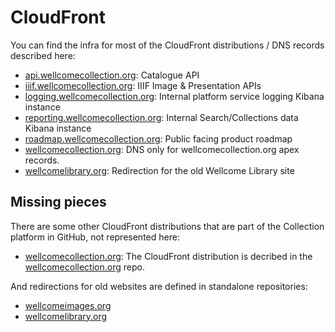 # CloudFront

You can find the infra for most of the CloudFront distributions / DNS records described here:

- [api.wellcomecollection.org](https://github.com/wellcomecollection/platform-infrastructure/tree/master/cloudfront/api.wellcomecollection.org): Catalogue API
- [iiif.wellcomecollection.org](https://github.com/wellcomecollection/platform-infrastructure/tree/master/cloudfront/iiif.wellcomecollection.org): IIIF Image & Presentation APIs
- [logging.wellcomecollection.org](https://github.com/wellcomecollection/platform-infrastructure/tree/master/cloudfront/logging.wellcomecollection.org): Internal platform service logging Kibana instance
- [reporting.wellcomecollection.org](https://github.com/wellcomecollection/platform-infrastructure/tree/master/cloudfront/reporting.wellcomecollection.org): Internal Search/Collections data Kibana instance
- [roadmap.wellcomecollection.org](https://github.com/wellcomecollection/platform-infrastructure/tree/master/cloudfront/roadmap.wellcomecollection.org): Public facing product roadmap
- [wellcomecollection.org](https://github.com/wellcomecollection/platform-infrastructure/tree/master/cloudfront/wellcomecollection.org): DNS only for wellcomecollection.org apex records.
- [wellcomelibrary.org](https://github.com/wellcomecollection/platform-infrastructure/tree/master/cloudfront/wellcomelibrary.org): Redirection for the old Wellcome Library site

## Missing pieces

There are some other CloudFront distributions that are part of the Collection platform in GitHub, not represented here:

-   [wellcomecollection.org](https://github.com/wellcomecollection/wellcomecollection.org/tree/master/cache): The CloudFront distribution is decribed in the [wellcomecollection.org](https://github.com/wellcomecollection/wellcomecollection.org) repo.

And redirections for old websites are defined in standalone repositories:

-   [wellcomeimages.org](https://github.com/wellcomecollection/wellcomeimages.org)
-  [wellcomelibrary.org](https://github.com/wellcomecollection/wellcomelibrary.org)

